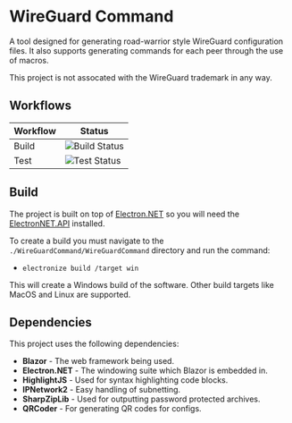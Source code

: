 # WireGuard Command
A tool designed for generating road-warrior style WireGuard configuration files. It also supports generating commands for each peer through the use of macros. 

This project is not assocated with the WireGuard trademark in any way.

## Workflows

| Workflow | Status |
| - | - |
| Build | ![Build Status](https://github.com/lewpar/WireGuardCommand/actions/workflows/build.yml/badge.svg) |
| Test | ![Test Status](https://github.com/lewpar/WireGuardCommand/actions/workflows/test.yml/badge.svg) |

## Build
The project is built on top of [Electron.NET](https://github.com/ElectronNET/Electron.NET) so you will need the [ElectronNET.API](https://www.nuget.org/packages/ElectronNET.API/) installed.

To create a build you must navigate to the `./WireGuardCommand/WireGuardCommand` directory and run the command:
- `electronize build /target win`

This will create a Windows build of the software. Other build targets like MacOS and Linux are supported.

## Dependencies
This project uses the following dependencies:
- **Blazor** - The web framework being used.
- **Electron.NET** - The windowing suite which Blazor is embedded in.
- **HighlightJS** - Used for syntax highlighting code blocks.
- **IPNetwork2** - Easy handling of subnetting.
- **SharpZipLib** - Used for outputting password protected archives.
- **QRCoder** - For generating QR codes for configs.
